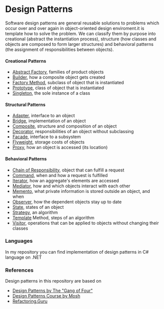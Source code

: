 # Design Patterns
Software design patterns are general reusable solutions to problems which occur
over and over again in object-oriented design enviroment.it is template how
to solve the problem. We can classify them by purpose into creational (abstract 
the instantiation process), structure (how classes and objects are composed to form 
larger structures) and behavioral patterns (the assignment of responsibilities between 
objects).  

#### Creational Patterns 
- [Abstract Factory], families of product objects
- [Builder], how a composite object gets created
- [Factory Method], subclass of object that is instantiated
- [Prototype], class of object that is instantiated
- [Singleton], the sole instance of a class 
#### Structural Patterns
- [Adapter], interface to an object
- [Bridge], implementation of an object 
- [Composite], structure and composition of an object
- [Decorator], responsibilities of an object without subclassing
- [Facade], interface to a subsystem
- [Flyweight], storage costs of objects
- [Proxy], how an object is accessed (its location)
#### Behavioral Patterns
- [Chain of Responsibility], object that can fulfill a request
- [Command], when and how a request is fulfilled
- [Iterator], how an aggregate's elements are accessed
- [Mediator], how and which objects interact with each other
- [Memento], what private information is stored outside an object, and when
- [Observer], how the dependent objects stay up to date
- [State], states of an object
- [Strategy], an algorithm
- [Template] Method, steps of an algorithm
- [Visitor], operations that can be applied to objects without changing their classes

### Languages
In my repository you can find implementation of design patterns in C# language on .NET

### References
Design patterns in this repository are based on

* [Design Patterns by The "Gang of Four"]
* [Design Patterns Course by Mosh]
* [Refactoring.Guru]

[Design Patterns by The "Gang of Four"]: https://en.wikipedia.org/wiki/Design_Patterns
[Design Patterns Course by Mosh]: https://codewithmosh.com/p/design-patterns
[Refactoring.Guru]: https://refactoring.guru/design-patterns

[Abstract Factory]: https://github.com/mehdi-kve/DesignPatterns/tree/main/Creational%20Design%20Patterns/Abstract%20Factory
[Builder]: https://github.com/mehdi-kve/DesignPatterns/tree/main/Creational%20Design%20Patterns/Builder
[Factory Method]: https://github.com/mehdi-kve/DesignPatterns/tree/main/Creational%20Design%20Patterns/Factory%20Method
[Prototype]: https://github.com/mehdi-kve/DesignPatterns/tree/main/Creational%20Design%20Patterns/Prototype
[Singleton]: https://github.com/mehdi-kve/DesignPatterns/tree/main/Creational%20Design%20Patterns/Singleton

[Adapter]: https://github.com/mehdi-kve/DesignPatterns/tree/main/Structural%20Design%20Patterns/Adaptor
[Bridge]: https://github.com/mehdi-kve/DesignPatterns/tree/main/Structural%20Design%20Patterns/Bridge
[Composite]: https://github.com/mehdi-kve/DesignPatterns/tree/main/Structural%20Design%20Patterns/Composite
[Decorator]: https://github.com/mehdi-kve/DesignPatterns/tree/main/Structural%20Design%20Patterns/Decorator
[Facade]: https://github.com/mehdi-kve/DesignPatterns/tree/main/Structural%20Design%20Patterns/Facade
[Flyweight]: https://github.com/mehdi-kve/DesignPatterns/tree/main/Structural%20Design%20Patterns/Flyweight
[Proxy]: https://github.com/mehdi-kve/DesignPatterns/tree/main/Structural%20Design%20Patterns/Proxy

[Chain of Responsibility]: https://github.com/mehdi-kve/DesignPatterns/tree/main/Behavioral%20Design%20Patterns/Chain%20of%20Responsibility
[Command]: https://github.com/mehdi-kve/DesignPatterns/tree/main/Behavioral%20Design%20Patterns/Command
[Iterator]: https://github.com/mehdi-kve/DesignPatterns/tree/main/Behavioral%20Design%20Patterns/Iterator
[Mediator]: https://github.com/mehdi-kve/DesignPatterns/tree/main/Behavioral%20Design%20Patterns/Mediator%20Pattern
[Memento]: https://github.com/mehdi-kve/DesignPatterns/tree/main/Behavioral%20Design%20Patterns/Momento
[Observer]:https://github.com/mehdi-kve/DesignPatterns/tree/main/Behavioral%20Design%20Patterns/Observer
[State]:https://github.com/mehdi-kve/DesignPatterns/tree/main/Behavioral%20Design%20Patterns/State
[Strategy]:https://github.com/mehdi-kve/DesignPatterns/tree/main/Behavioral%20Design%20Patterns/Strategy
[Template]:https://github.com/mehdi-kve/DesignPatterns/tree/main/Behavioral%20Design%20Patterns/Template
[Visitor]:https://github.com/mehdi-kve/DesignPatterns/tree/main/Behavioral%20Design%20Patterns/Visitor
